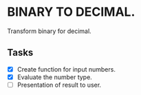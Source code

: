 # BINARY TO DECIMAL.
Transform binary for decimal.

## Tasks

- [x] Create function for input numbers.
- [x] Evaluate the number type.
- [ ] Presentation of result to user. 